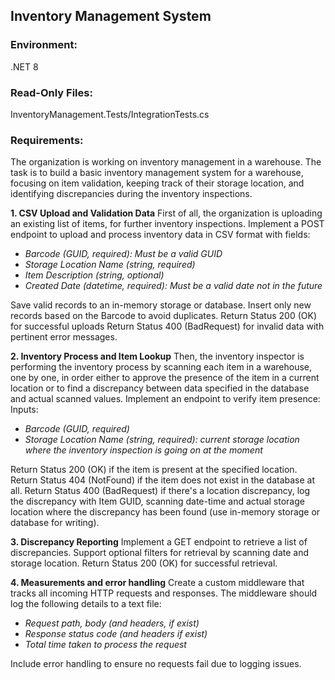 ## Inventory Management System

### Environment:
.NET 8

### Read-Only Files:
InventoryManagement.Tests/IntegrationTests.cs

### Requirements:
The organization is working on inventory management in a warehouse.
The task is to build a basic inventory management system for a warehouse, focusing on item validation, keeping track of their storage location, and identifying discrepancies during the inventory inspections.

**1. CSV Upload and Validation Data**
First of all, the organization is uploading an existing list of items, for further inventory inspections.
Implement a POST endpoint to upload and process inventory data in CSV format with fields:

* _Barcode (GUID, required): Must be a valid GUID_
* _Storage Location Name (string, required)_
* _Item Description (string, optional)_
* _Created Date (datetime, required): Must be a valid date not in the future_

Save valid records to an in-memory storage or database.
Insert only new records based on the Barcode to avoid duplicates.
Return Status 200 (OK) for successful uploads
Return Status 400 (BadRequest) for invalid data with pertinent error messages.

**2. Inventory Process and Item Lookup**
Then, the inventory inspector is performing the inventory process by scanning each item in a warehouse, one by one, in order either to approve the presence of the item in a current location or to find a discrepancy between data specified in the database and actual scanned values.
Implement an endpoint to verify item presence:
Inputs:

* _Barcode (GUID, required)_
* _Storage Location Name (string, required): current storage location where the inventory inspection is going on at the moment_

Return Status 200 (OK) if the item is present at the specified location.
Return Status 404 (NotFound) if the item does not exist in the database at all.
Return Status 400 (BadRequest) if there's a location discrepancy, log the discrepancy with Item GUID, scanning date-time and actual storage location where the discrepancy has been found (use in-memory storage or database for writing).

**3. Discrepancy Reporting**
Implement a GET endpoint to retrieve a list of discrepancies.
Support optional filters for retrieval by scanning date and storage location.
Return Status 200 (OK) for successful retrieval.

**4. Measurements and error handling**
Create a custom middleware that tracks all incoming HTTP requests and responses. The middleware should log the following details to a text file:

* _Request path, body (and headers, if exist)_
* _Response status code (and headers if exist)_
* _Total time taken to process the request_

Include error handling to ensure no requests fail due to logging issues.
